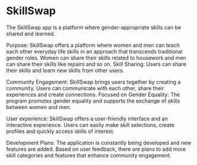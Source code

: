 # SkillSwap
The SkillSwap app is a platform where gender-appropriate skills can be shared and learned.

Purpose: 
SkillSwap offers a platform where women and men can teach each other everyday life skills in an approach that transcends traditional gender roles. Women can share their skills related to housework and men can share their skills like repairs and so on. Skill Sharing: Users can share their skills and learn new skills from other users.

Community Engagement: 
SkillSwap brings users together by creating a community. Users can communicate with each other, share their experiences and create connections. Focused on Gender Equality: The program promotes gender equality and supports the exchange of skills between women and men.

User experience: 
SkillSwap offers a user-friendly interface and an interactive experience. Users can easily make skill selections, create profiles and quickly access skills of interest.

Development Plans: 
The application is constantly being developed and new features are added. Based on user feedback, there are plans to add more skill categories and features that enhance community engagement.
